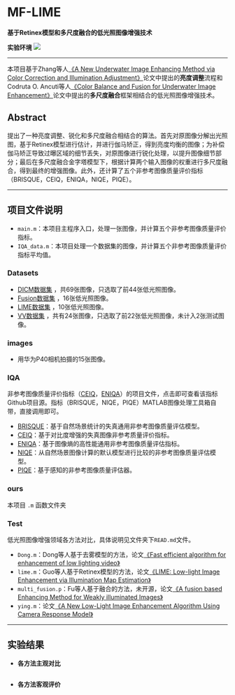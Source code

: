 # MF-LIME
**基于Retinex模型和多尺度融合的低光照图像增强技术**

**实验环境**   ![](https://img.shields.io/badge/MATLAB-R2020b-green.svg)
***
本项目基于Zhang等人[《A New Underwater Image Enhancing Method via Color Correction and Illumination Adjustment》](https://github.com/zhangwenhao123/VCIP2017)论文中提出的**亮度调整**流程和Codruta O. Ancuti等人[《Color Balance and Fusion for Underwater Image Enhancement》](https://ieeexplore.ieee.org/document/8058463)论文中提出的**多尺度融合**框架相结合的低光照图像增强技术。

## Abstract
提出了一种亮度调整、锐化和多尺度融合相结合的算法。首先对原图像分解出光照图，基于Retinex模型进行估计，并进行伽马矫正，得到亮度均衡的图像；为补偿伽马矫正导致过曝区域的细节丢失，对原图像进行锐化处理，以提升图像细节部分；最后在多尺度融合金字塔模型下，根据计算两个输入图像的权重进行多尺度融合，得到最终的增强图像。此外，还计算了五个非参考图像质量评价指标（BRISQUE，CEIQ，ENIQA，NIQE，PIQE）。

***

## 项目文件说明
- `main.m`：本项目主程序入口，处理一张图像，并计算五个非参考图像质量评价指标。
- `IQA_data.m`：本项目处理一个数据集的图像，并计算五个非参考图像质量评价指标平均值。

### Datasets
- [DICM数据集](http://mcl.korea.ac.kr/projects/LDR/LDR_TEST_IMAGES_DICM.zip) ，共69张图像，只选取了前44张低光照图像。
- [Fusion数据集](https://xueyangfu.github.io/projects/sp2016.html) ，16张低光照图像。
- [LIME数据集](https://sites.google.com/view/xjguo/lime) ，10张低光照图像。
- [VV数据集](https://drive.google.com/file/d/1RL7sf0vvfE7UDSQUH7atHHkibAUjprtn/view) ，共有24张图像，只选取了前22张低光照图像，未计入2张测试图像。

### images
- 用华为P40相机拍摄的15张图像。

### IQA
非参考图像质量评价指标（[CEIQ](https://github.com/imfing/CEIQ)，[ENIQA](https://github.com/jacob6/ENIQA)）的项目文件，点击即可查看该指标Github项目源。指标（BRISQUE，NIQE，PIQE）MATLAB图像处理工具箱自带，直接调用即可。

- [BRISQUE](https://ww2.mathworks.cn/help/images/ref/brisque.html)：基于自然场景统计的失真通用非参考图像质量评估模型。
- [CEIQ](https://github.com/imfing/CEIQ)：基于对比度增强的失真图像非参考质量评价指标。
- [ENIQA](https://github.com/jacob6/ENIQA)：基于图像熵的高性能通用非参考图像质量评估指标。
- [NIQE](https://ww2.mathworks.cn/help/images/ref/niqe.html)：从自然场景图像计算的默认模型进行比较的非参考图像质量评估模型。
- [PIQE](https://ww2.mathworks.cn/help/images/ref/piqe.html)：基于感知的非参考图像质量评估器。

### ours
本项目 `.m` 函数文件夹

### Test
低光照图像增强领域各方法对比，具体说明见文件夹下`READ.md`文件。
- `Dong.m`：Dong等人基于去雾模型的方法，论文[《Fast efficient algorithm for enhancement of low lighting video》](https://ieeexplore.ieee.org/document/6012107)
- `lime.m`：Guo等人基于Retinex模型的方法，论文[《LIME: Low-light Image Enhancement via Illumination Map Estimation》](https://ieeexplore.ieee.org/document/7782813)
- `multi_fusion.p`：Fu等人基于融合的方法，未开源，论文[《A fusion based Enhancing Method for Weakly illuminated Images》](https://xueyangfu.github.io/projects/sp2016.html)
- `ying.m`：论文[《A New Low-Light Image Enhancement Algorithm Using Camera Response Model》](https://ieeexplore.ieee.org/document/8265567)

***

## 实验结果
- **各方法主观对比**

![]()

- **各方法客观评价**
![]()